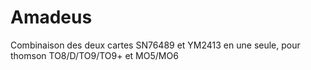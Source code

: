# Amadeus
Combinaison des deux cartes SN76489 et YM2413 en une seule,
pour thomson TO8/D/TO9/TO9+ et MO5/MO6
